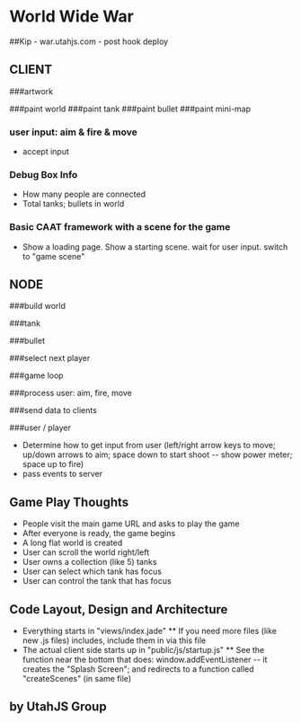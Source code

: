 # World Wide War

##Kip - war.utahjs.com - post hook deploy


## CLIENT

###artwork

###paint world
###paint tank
###paint bullet
###paint mini-map

### user input: aim & fire & move
* accept input

### Debug Box Info
* How many people are connected
* Total tanks; bullets in world

### Basic CAAT framework with a scene for the game
* Show a loading page. Show a starting scene.  wait for user input. switch to "game scene"



## NODE

###build world

###tank

###bullet

###select next player

###game loop

###process user: aim, fire, move

###send data to clients

###user / player
* Determine how to get input from user (left/right arrow keys to move; up/down arrows to aim; space down to start shoot -- show power meter; space up to fire)
* pass events to server

## Game Play Thoughts
* People visit the main game URL and asks to play the game
* After everyone is ready, the game begins
* A long flat world is created
* User can scroll the world right/left
* User owns a collection (like 5) tanks
* User can select which tank has focus
* User can control the tank that has focus


## Code Layout, Design and Architecture 
* Everything starts in "views/index.jade"
** If you need more files (like new .js files) includes, include them in via this file
* The actual client side starts up in "public/js/startup.js"
** See the function near the bottom that does: window.addEventListener -- it creates the "Splash Screen"; and redirects to a function called "createScenes" (in same file)


## by UtahJS Group

